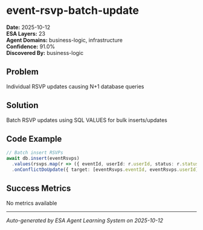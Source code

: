 # event-rsvp-batch-update

**Date:** 2025-10-12  
**ESA Layers:** 23  
**Agent Domains:** business-logic, infrastructure  
**Confidence:** 91.0%  
**Discovered By:** business-logic

## Problem

Individual RSVP updates causing N+1 database queries

## Solution

Batch RSVP updates using SQL VALUES for bulk inserts/updates

## Code Example

```typescript
// Batch insert RSVPs
await db.insert(eventRsvps)
  .values(rsvps.map(r => ({ eventId, userId: r.userId, status: r.status })))
  .onConflictDoUpdate({ target: [eventRsvps.eventId, eventRsvps.userId] });
```

## Success Metrics

No metrics available





---

*Auto-generated by ESA Agent Learning System on 2025-10-12*
